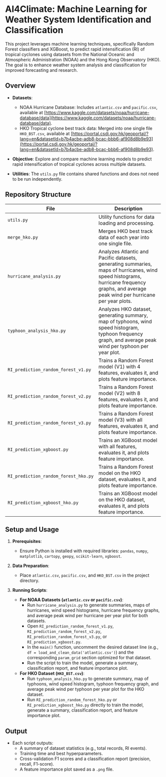 # AI4Climate: Machine Learning for Weather System Identification and Classification

This project leverages machine learning techniques, specifically Random Forest classifiers and XGBoost, to predict rapid intensification (RI) of tropical cyclones using datasets from the National Oceanic and Atmospheric Administration (NOAA) and the Hong Kong Observatory (HKO). The goal is to enhance weather system analysis and classification for improved forecasting and research.

## Overview

- **Datasets**:
  - NOAA Hurricane Database: Includes `atlantic.csv` and `pacific.csv`, available at [https://www.kaggle.com/datasets/noaa/hurricane-database/data](https://www.kaggle.com/datasets/noaa/hurricane-database/data).
  - HKO Tropical cyclone best track data: Merged into one single file `HKO_BST.csv`, available at [https://portal.csdi.gov.hk/geoportal/?lang=en&datasetId=b7b4acbe-adb8-bcac-bbb6-af908d8b9e93](https://portal.csdi.gov.hk/geoportal/?lang=en&datasetId=b7b4acbe-adb8-bcac-bbb6-af908d8b9e93).

- **Objective**: Explore and compare machine learning models to predict rapid intensification of tropical cyclones across multiple datasets.

- **Utilities**: The `utils.py` file contains shared functions and does not need to be run independently.

## Repository Structure

| File | Description |
|--------------------------|--------------------------------------------------|
| `utils.py` | Utility functions for data loading and processing. |
| `merge_hko.py` | Merges HKO best track data of each year into one single file. |
| `hurricane_analysis.py` | Analyzes Atlantic and Pacific datasets, generating summaries, maps of hurricanes, wind speed histograms, hurricane frequency graphs, and average peak wind per hurricane per year plots. |
| `typhoon_analysis_hko.py` | Analyzes HKO dataset, generating summary, map of typhoons, wind speed histogram, typhoon frequency graph, and average peak wind per typhoon per year plot. |
| `RI_prediction_random_forest_v1.py` | Trains a Random Forest model (V1) with 4 features, evaluates it, and plots feature importance. |
| `RI_prediction_random_forest_v2.py` | Trains a Random Forest model (V2) with 8 features, evaluates it, and plots feature importance. |
| `RI_prediction_random_forest_v3.py` | Trains a Random Forest model (V3) with all features, evaluates it, and plots feature importance. |
| `RI_prediction_xgboost.py` | Trains an XGBoost model with all features, evaluates it, and plots feature importance. |
| `RI_prediction_random_forest_hko.py` | Trains a Random Forest model on the HKO dataset, evaluates it, and plots feature importance. |
| `RI_prediction_xgboost_hko.py` | Trains an XGBoost model on the HKO dataset, evaluates it, and plots feature importance. |

## Setup and Usage

1. **Prerequisites**:
   - Ensure Python is installed with required libraries: `pandas`, `numpy`, `matplotlib`, `cartopy`, `geopy`, `scikit-learn`, `xgboost`.

2. **Data Preparation**:
   - Place `atlantic.csv`, `pacific.csv`, and `HKO_BST.csv` in the project directory.

3. **Running Scripts**:
   - **For NOAA Datasets (`atlantic.csv` or `pacific.csv`)**:
     - Run `hurricane_analysis.py` to generate summaries, maps of hurricanes, wind speed histograms, hurricane frequency graphs, and average peak wind per hurricane per year plot for both datasets.
     - Open `RI_prediction_random_forest_v1.py`, `RI_prediction_random_forest_v2.py`, `RI_prediction_random_forest_v3.py`, or `RI_prediction_xgboost.py`.
     - In the `main()` function, uncomment the desired dataset line (e.g., `df = load_and_clean_data('atlantic.csv')`) and the corresponding `param_grid` section optimized for that dataset.
     - Run the script to train the model, generate a summary, classification report, and feature importance plot.
   - **For HKO Dataset (`HKO_BST.csv`)**:
     - Run `typhoon_analysis_hko.py` to generate summary, map of typhoons, wind speed histogram, typhoon frequency graph, and average peak wind per typhoon per year plot for the HKO dataset.
     - Run `RI_prediction_random_forest_hko.py` or `RI_prediction_xgboost_hko.py` directly to train the model, generate a summary, classification report, and feature importance plot.

## Output

- Each script outputs:
  - A summary of dataset statistics (e.g., total records, RI events).
  - Training time and best hyperparameters.
  - Cross-validation F1 scores and a classification report (precision, recall, F1-score).
  - A feature importance plot saved as a `.png` file.
